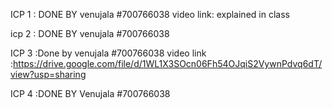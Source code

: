 ICP 1 : DONE BY
venujala
#700766038
video link: explained in class

icp 2 : DONE BY 
venujala
#700766038

ICP 3 :Done by
venujala
#700766038
video link :https://drive.google.com/file/d/1WL1X3SOcn06Fh54OJqiS2VywnPdvq6dT/view?usp=sharing

ICP 4 :DONE BY
Venujala
#700766038
